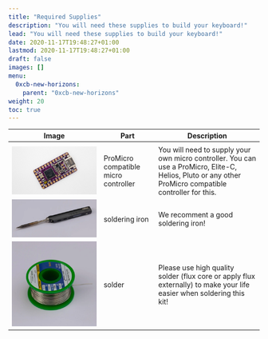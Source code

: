 ```yaml
---
title: "Required Supplies"
description: "You will need these supplies to build your keyboard!"
lead: "You will need these supplies to build your keyboard!"
date: 2020-11-17T19:48:27+01:00
lastmod: 2020-11-17T19:48:27+01:00
draft: false
images: []
menu:
  0xcb-new-horizons:
    parent: "0xcb-new-horizons"
weight: 20
toc: true
---
```


| Image                                  | Part                                 | Description                                                                                                                                             |
| -------------------------------------- | ------------------------------------ | ------------------------------------------------------------------------------------------------------------------------------------------------------- |
|                                        |                                      |                                                                                                                                                         |
| ![fpluto](pluto.jpg)                   | ProMicro compatible micro controller | You will need to supply your own micro controller. You can use a ProMicro, Elite-C, Helios, Pluto or any other ProMicro compatible controller for this. |
| ![soldering-iron](soldering-iron.webp) | soldering iron                       | We recomment a good soldering iron!                                                                                                                     |
| ![solder](solder.webp)                 | solder                               | Please use high quality solder (flux core or apply flux externally) to make your life easier when soldering this kit!                                   |